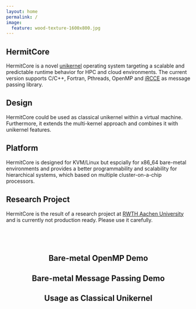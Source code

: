 ```yaml
---
layout: home
permalink: /
image:
  feature: wood-texture-1600x800.jpg
---
```


<div class="tiles">

<div class="tile">
  <h2 class="post-title">HermitCore</h2>
  <p class="post-excerpt">HermitCore is a novel <a href="http://unikernel.org">unikernel</a> operating system targeting a scalable and predictable runtime behavior for HPC and cloud environments. The current version supports C/C++, Fortran, Pthreads, OpenMP and <a href="http://www.lfbs.rwth-aachen.de/publications/files/iRCCE.pdf">iRCCE</a> as message passing library.</p>
</div><!-- /.tile -->

<div class="tile">
  <h2 class="post-title">Design</h2>
  <p class="post-excerpt">HermitCore could be used as classical unikernel within a virtual machine. Furthermore, it extends the multi-kernel approach and combines it with unikernel features.</p>
</div><!-- /.tile -->

<div class="tile">
  <h2 class="post-title">Platform</h2>
  <p class="post-excerpt">HermitCore is designed for KVM/Linux but espcially for x86_64 bare-metal environments and provides a better programmability and scalability for hierarchical systems, which based on multiple cluster-on-a-chip processors.</p>
</div><!-- /.tile -->

<div class="tile">
  <h2 class="post-title">Research Project</h2>
  <p class="post-excerpt">HermitCore is the result of a research project at <a href="http://www.os.rwth-aachen.de">RWTH Aachen University</a> and is currently not production ready. Please use it carefully.</p>
</div><!-- /.tile -->

</div><!-- /.tiles -->

<h2 class="post-title"> &nbsp; </h2>
<div style="width:100%; margin:0; auto" align="center">

<div style="width:100%; margin:0; auto">
<h2 class="post-title">Bare-metal OpenMP Demo</h2>
<script type="text/javascript" src="https://asciinema.org/a/06yk7ltvvos9l626ut6xk9h7b.js" id="asciicast-06yk7ltvvos9l626ut6xk9h7b" async></script>
<p> </p>
</div>

<div style="width:100%; margin:0 auto;">
<h2 class="post-title">Bare-metal Message Passing Demo</h2>
<script type="text/javascript" src="https://asciinema.org/a/1nwbnhi957hxpmet1zsxcoyg5.js" id="asciicast-1nwbnhi957hxpmet1zsxcoyg5" async></script>
<p> </p>
</div>

<div style="width:100%; margin:0 auto;">
<h2 class="post-title">Usage as Classical Unikernel</h2>
<script type="text/javascript" src="https://asciinema.org/a/6bsynvmnwapfy9rn96eu8bjjc.js" id="asciicast-6bsynvmnwapfy9rn96eu8bjjc" async></script>
<p> </p>
</div>

</div>
